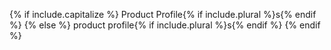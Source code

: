 {% if include.capitalize %}
Product Profile{% if include.plural %}s{% endif %}
{% else %}
product profile{% if include.plural %}s{% endif %}
{% endif %}